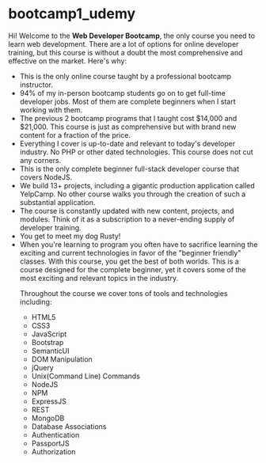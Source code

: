 # bootcamp1_udemy
<p>Hi! Welcome to the <b>Web Developer Bootcamp</b>, the only course you need to learn web development. There are a lot of options for online developer training, but this course is without a doubt the most comprehensive and effective on the market. Here's why:</p>
<ul>
  <li>This is the only online course taught by a professional bootcamp instructor.</li>
<li>94% of my in-person bootcamp students go on to get full-time developer jobs. Most of them are complete beginners when I start working with them.</li>
<li>The previous 2 bootcamp programs that I taught cost $14,000 and $21,000. This course is just as comprehensive but with brand new content for a fraction of the price.</li>
<li>Everything I cover is up-to-date and relevant to today's developer industry. No PHP or other dated technologies. This course does not cut any corners.</li>
<li>This is the only complete beginner full-stack developer course that covers NodeJS.</li>
<li>We build 13+ projects, including a gigantic production application called YelpCamp. No other course walks you through the creation of such a substantial application.</li>
<li>The course is constantly updated with new content, projects, and modules. Think of it as a subscription to a never-ending supply of developer training.</li>
  <li>You get to meet my dog Rusty!</li>
<li>When you're learning to program you often have to sacrifice learning the exciting and current technologies in favor of the "beginner friendly" classes. With this course, you get the best of both worlds. This is a course designed for the complete beginner, yet it covers some of the most exciting and relevant topics in the industry.</li>

<p>Throughout the course we cover tons of tools and technologies including:</p>

<ul>
  <li> HTML5 </li>
  <li>CSS3</li>
  <li>JavaScript</li>
  <li>Bootstrap</li>
  <li>SemanticUI</li>
  <li>DOM Manipulation</li>
  <li>jQuery</li>
  <li>Unix(Command Line) Commands</li>
  <li>NodeJS</li>
  <li>NPM</li>
  <li>ExpressJS</li>
  <li>REST</li>
  <li>MongoDB</li>
  <li>Database Associations</li>
  <li>Authentication</li>
  <li>PassportJS</li>
  <li>Authorization</li>
